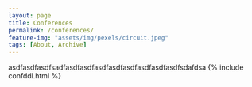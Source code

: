 ```yaml
---
layout: page
title: Conferences
permalink: /conferences/
feature-img: "assets/img/pexels/circuit.jpeg"
tags: [About, Archive]
---
```

asdfasdfasdfsadfasdfasdfasdfasdfasdfasdfasdfasdfsdafdsa
{% include confddl.html %}

